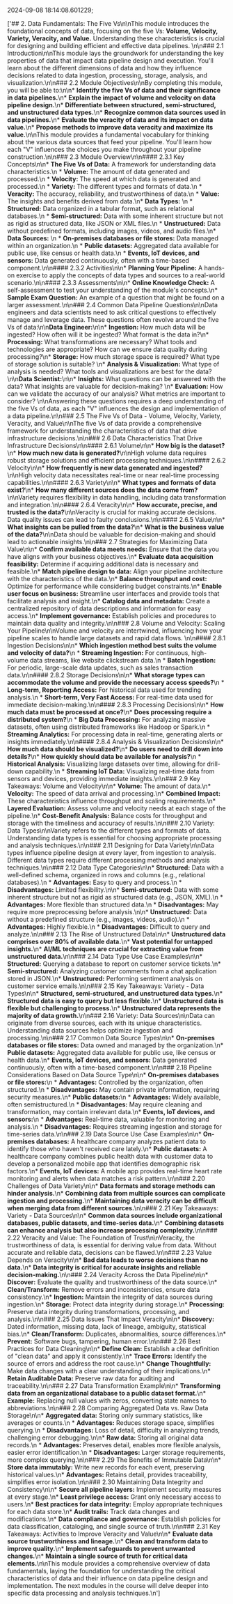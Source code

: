 2024-09-08 18:14:08.601229;

['## 2. Data Fundamentals: The Five Vs\n\nThis module introduces the foundational concepts of data, focusing on the five Vs: **Volume, Velocity, Variety, Veracity, and Value.** Understanding these characteristics is crucial for designing and building efficient and effective data pipelines. \n\n### 2.1 Introduction\n\nThis module lays the groundwork for understanding the key properties of data that impact data pipeline design and execution. You\'ll learn about the different dimensions of data and how they influence decisions related to data ingestion, processing, storage, analysis, and visualization.\n\n### 2.2 Module Objectives\n\nBy completing this module, you will be able to:\n\n* **Identify the five Vs of data and their significance in data pipelines.**\n* **Explain the impact of volume and velocity on data pipeline design.**\n* **Differentiate between structured, semi-structured, and unstructured data types.**\n* **Recognize common data sources used in data pipelines.**\n* **Evaluate the veracity of data and its impact on data value.**\n* **Propose methods to improve data veracity and maximize its value.**\n\nThis module provides a fundamental vocabulary for thinking about the various data sources that feed your pipeline. You\'ll learn how each "V" influences the choices you make throughout your pipeline construction.\n\n### 2.3 Module Overview\n\n#### 2.3.1 Key Concepts\n\n* **The Five Vs of Data:**  A framework for understanding data characteristics.\n    * **Volume:** The amount of data generated and processed.\n    * **Velocity:** The speed at which data is generated and processed.\n    * **Variety:** The different types and formats of data.\n    * **Veracity:** The accuracy, reliability, and trustworthiness of data.\n    * **Value:** The insights and benefits derived from data.\n* **Data Types:** \n    * **Structured:** Data organized in a tabular format, such as relational databases.\n    * **Semi-structured:** Data with some inherent structure but not as rigid as structured data, like JSON or XML files.\n    * **Unstructured:** Data without predefined formats, including images, videos, and audio files.\n* **Data Sources:**  \n    * **On-premises databases or file stores:**  Data managed within an organization.\n    * **Public datasets:**  Aggregated data available for public use, like census or health data.\n    * **Events, IoT devices, and sensors:**  Data generated continuously, often with a time-based component.\n\n#### 2.3.2 Activities\n\n* **Planning Your Pipeline:** A hands-on exercise to apply the concepts of data types and sources to a real-world scenario.\n\n#### 2.3.3 Assessments\n\n* **Online Knowledge Check:**  A self-assessment to test your understanding of the module\'s concepts.\n* **Sample Exam Question:**  An example of a question that might be found on a larger assessment.\n\n### 2.4 Common Data Pipeline Questions\n\nData engineers and data scientists need to ask critical questions to effectively manage and leverage data.  These questions often revolve around the five Vs of data:\n\n**Data Engineer:**\n\n* **Ingestion:**  How much data will be ingested?  How often will it be ingested?  What format is the data in?\n* **Processing:** What transformations are necessary?  What tools and technologies are appropriate?  How can we ensure data quality during processing?\n* **Storage:**  How much storage space is required?  What type of storage solution is suitable? \n* **Analysis & Visualization:** What type of analysis is needed?  What tools and visualizations are best for the data? \n\n**Data Scientist:**\n\n* **Insights:** What questions can be answered with the data?  What insights are valuable for decision-making? \n* **Evaluation:** How can we validate the accuracy of our analysis?  What metrics are important to consider? \n\nAnswering these questions requires a deep understanding of the five Vs of data, as each "V" influences the design and implementation of a data pipeline.\n\n### 2.5 The Five Vs of Data - Volume, Velocity, Variety, Veracity, and Value\n\nThe five Vs of data provide a comprehensive framework for understanding the characteristics of data that drive infrastructure decisions.\n\n### 2.6 Data Characteristics That Drive Infrastructure Decisions\n\n#### 2.6.1 Volume\n\n* **How big is the dataset?**\n* **How much new data is generated?**\n\nHigh volume data requires robust storage solutions and efficient processing techniques.\n\n#### 2.6.2 Velocity\n\n* **How frequently is new data generated and ingested?**\n\nHigh velocity data necessitates real-time or near real-time processing capabilities.\n\n#### 2.6.3 Variety\n\n* **What types and formats of data exist?**\n* **How many different sources does the data come from?**\n\nVariety requires flexibility in data handling, including data transformation and integration.\n\n#### 2.6.4 Veracity\n\n* **How accurate, precise, and trusted is the data?**\n\nVeracity is crucial for making accurate decisions. Data quality issues can lead to faulty conclusions.\n\n#### 2.6.5 Value\n\n* **What insights can be pulled from the data?**\n* **What is the business value of the data?**\n\nData should be valuable for decision-making and should lead to actionable insights.\n\n### 2.7 Strategies for Maximizing Data Value\n\n* **Confirm available data meets needs:**  Ensure that the data you have aligns with your business objectives.\n* **Evaluate data acquisition feasibility:**  Determine if acquiring additional data is necessary and feasible.\n* **Match pipeline design to data:**  Align your pipeline architecture with the characteristics of the data.\n* **Balance throughput and cost:**  Optimize for performance while considering budget constraints.\n* **Enable user focus on business:**  Streamline user interfaces and provide tools that facilitate analysis and insight.\n* **Catalog data and metadata:**  Create a centralized repository of data descriptions and information for easy access.\n* **Implement governance:** Establish policies and procedures to maintain data quality and integrity.\n\n### 2.8 Volume and Velocity: Scaling Your Pipeline\n\nVolume and velocity are intertwined, influencing how your pipeline scales to handle large datasets and rapid data flows. \n\n#### 2.8.1 Ingestion Decisions\n\n* **Which ingestion method best suits the volume and velocity of data?**\n    * **Streaming Ingestion:**  For continuous, high-volume data streams, like website clickstream data.\n    * **Batch Ingestion:**  For periodic, large-scale data updates, such as sales transaction data.\n\n#### 2.8.2 Storage Decisions\n\n* **What storage types can accommodate the volume and provide the necessary access speeds?**\n    * **Long-term, Reporting Access:** For historical data used for trending analysis.\n    * **Short-term, Very Fast Access:** For real-time data used for immediate decision-making.\n\n#### 2.8.3 Processing Decisions\n\n* **How much data must be processed at once?**\n* **Does processing require a distributed system?**\n    * **Big Data Processing:**  For analyzing massive datasets, often using distributed frameworks like Hadoop or Spark.\n    * **Streaming Analytics:** For processing data in real-time, generating alerts or insights immediately.\n\n#### 2.8.4 Analysis & Visualization Decisions\n\n* **How much data should be visualized?**\n* **Do users need to drill down into details?**\n* **How quickly should data be available for analysis?**\n    * **Historical Analysis:**  Visualizing large datasets over time, allowing for drill-down capability.\n    * **Streaming IoT Data:**  Visualizing real-time data from sensors and devices, providing immediate insights.\n\n### 2.9 Key Takeaways: Volume and Velocity\n\n* **Volume:**  The amount of data.\n* **Velocity:** The speed of data arrival and processing.\n* **Combined Impact:**  These characteristics influence throughput and scaling requirements.\n* **Layered Evaluation:**  Assess volume and velocity needs at each stage of the pipeline.\n* **Cost-Benefit Analysis:**  Balance costs for throughput and storage with the timeliness and accuracy of results.\n\n### 2.10 Variety: Data Types\n\nVariety refers to the different types and formats of data. Understanding data types is essential for choosing appropriate processing and analysis techniques.\n\n### 2.11 Designing for Data Variety\n\nData types influence pipeline design at every layer, from ingestion to analysis. Different data types require different processing methods and analysis techniques.\n\n### 2.12 Data Type Categories\n\n* **Structured:** Data with a well-defined schema, organized in rows and columns (e.g., relational databases).\n    * **Advantages:**  Easy to query and process.\n    * **Disadvantages:**  Limited flexibility.\n\n* **Semi-structured:**  Data with some inherent structure but not as rigid as structured data (e.g., JSON, XML).\n    * **Advantages:**  More flexible than structured data.\n    * **Disadvantages:**  May require more preprocessing before analysis.\n\n* **Unstructured:** Data without a predefined structure (e.g., images, videos, audio).\n    * **Advantages:**  Highly flexible.\n    * **Disadvantages:**  Difficult to query and analyze.\n\n### 2.13 The Rise of Unstructured Data\n\n* **Unstructured data comprises over 80% of available data.**\n* **Vast potential for untapped insights.**\n* **AI/ML techniques are crucial for extracting value from unstructured data.**\n\n### 2.14 Data Type Use Case Examples\n\n* **Structured:**  Querying a database to report on customer service tickets.\n* **Semi-structured:** Analyzing customer comments from a chat application stored in JSON.\n* **Unstructured:** Performing sentiment analysis on customer service emails.\n\n### 2.15 Key Takeaways: Variety - Data Types\n\n* **Structured, semi-structured, and unstructured data types.**\n* **Structured data is easy to query but less flexible.**\n* **Unstructured data is flexible but challenging to process.**\n* **Unstructured data represents the majority of data growth.**\n\n### 2.16 Variety: Data Sources\n\nData can originate from diverse sources, each with its unique characteristics. Understanding data sources helps optimize ingestion and processing.\n\n### 2.17 Common Data Source Types\n\n* **On-premises databases or file stores:** Data owned and managed by the organization.\n* **Public datasets:** Aggregated data available for public use, like census or health data.\n* **Events, IoT devices, and sensors:** Data generated continuously, often with a time-based component.\n\n### 2.18 Pipeline Considerations Based on Data Source Type\n\n* **On-premises databases or file stores:**\n    * **Advantages:**  Controlled by the organization, often structured.\n    * **Disadvantages:**  May contain private information, requiring security measures.\n* **Public datasets:**\n    * **Advantages:**  Widely available, often semistructured.\n    * **Disadvantages:**  May require cleaning and transformation, may contain irrelevant data.\n* **Events, IoT devices, and sensors:**\n    * **Advantages:**  Real-time data, valuable for monitoring and analysis.\n    * **Disadvantages:**  Requires streaming ingestion and storage for time-series data.\n\n### 2.19 Data Source Use Case Examples\n\n* **On-premises databases:**  A healthcare company analyzes patient data to identify those who haven\'t received care lately.\n* **Public datasets:**  A healthcare company combines public health data with customer data to develop a personalized mobile app that identifies demographic risk factors.\n* **Events, IoT devices:**  A mobile app provides real-time heart rate monitoring and alerts when data matches a risk pattern.\n\n### 2.20 Challenges of Data Variety\n\n* **Data formats and storage methods can hinder analysis.**\n* **Combining data from multiple sources can complicate ingestion and processing.**\n* **Maintaining data veracity can be difficult when merging data from different sources.**\n\n### 2.21 Key Takeaways: Variety - Data Sources\n\n* **Common data sources include organizational databases, public datasets, and time-series data.**\n* **Combining datasets can enhance analysis but also increase processing complexity.**\n\n### 2.22 Veracity and Value: The Foundation of Trust\n\nVeracity, the trustworthiness of data, is essential for deriving value from data. Without accurate and reliable data, decisions can be flawed.\n\n### 2.23 Value Depends on Veracity\n\n* **Bad data leads to worse decisions than no data.**\n* **Data integrity is critical for accurate insights and reliable decision-making.**\n\n### 2.24 Veracity Across the Data Pipeline\n\n* **Discover:**  Evaluate the quality and trustworthiness of the data source.\n* **Clean/Transform:**  Remove errors and inconsistencies, ensure data consistency.\n* **Ingestion:**  Maintain the integrity of data sources during ingestion.\n* **Storage:**  Protect data integrity during storage.\n* **Processing:**  Preserve data integrity during transformations, processing, and analysis.\n\n### 2.25 Data Issues That Impact Veracity\n\n* **Discovery:** Dated information, missing data, lack of lineage, ambiguity, statistical bias.\n* **Clean/Transform:**  Duplicates, abnormalities, source differences.\n* **Prevent:** Software bugs, tampering, human error.\n\n### 2.26 Best Practices for Data Cleaning\n\n* **Define Clean:**  Establish a clear definition of "clean data" and apply it consistently.\n* **Trace Errors:**  Identify the source of errors and address the root cause.\n* **Change Thoughtfully:**  Make data changes with a clear understanding of their implications.\n* **Retain Auditable Data:**  Preserve raw data for auditing and traceability.\n\n### 2.27 Data Transformation Example\n\n* **Transforming data from an organizational database to a public dataset format.**\n* **Example:**  Replacing null values with zeros, converting state names to abbreviations.\n\n### 2.28 Comparing Aggregated Data vs. Raw Data Storage\n\n* **Aggregated data:**  Storing only summary statistics, like averages or counts.\n    * **Advantages:**  Reduces storage space, simplifies querying.\n    * **Disadvantages:**  Loss of detail, difficulty in analyzing trends, challenging error debugging.\n\n* **Raw data:**  Storing all original data records.\n    * **Advantages:**  Preserves detail, enables more flexible analysis, easier error identification.\n    * **Disadvantages:**  Larger storage requirements, more complex querying.\n\n### 2.29 The Benefits of Immutable Data\n\n* **Store data immutably:**  Write new records for each event, preserving historical values.\n* **Advantages:**  Retains detail, provides traceability, simplifies error isolation.\n\n### 2.30 Maintaining Data Integrity and Consistency\n\n* **Secure all pipeline layers:**  Implement security measures at every stage.\n* **Least privilege access:**  Grant only necessary access to users.\n* **Best practices for data integrity:**  Employ appropriate techniques for each data store.\n* **Audit trails:**  Track data changes and modifications.\n* **Data compliance and governance:**  Establish policies for data classification, cataloging, and single source of truth.\n\n### 2.31 Key Takeaways: Activities to Improve Veracity and Value\n\n* **Evaluate data source trustworthiness and lineage.**\n* **Clean and transform data to improve quality.**\n* **Implement safeguards to prevent unwanted changes.**\n* **Maintain a single source of truth for critical data elements.**\n\nThis module provides a comprehensive overview of data fundamentals, laying the foundation for understanding the critical characteristics of data and their influence on data pipeline design and implementation. The next modules in the course will delve deeper into specific data processing and analysis techniques.\n']